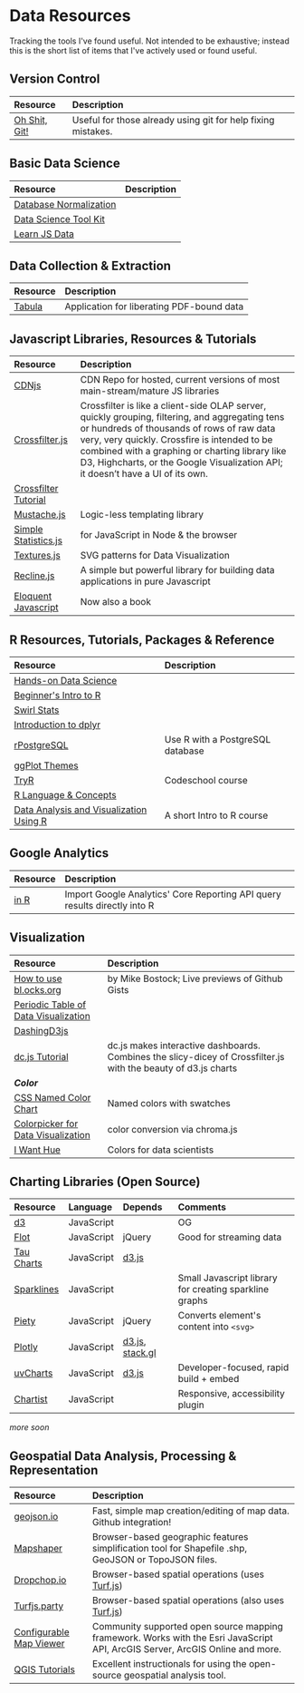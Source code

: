 # Data Resources
Tracking the tools I've found useful. Not intended to be exhaustive; instead this is the short list of items that I've actively used or found useful.

**Version Control**
---------------------------------------------------
| Resource | Description |
|:----|:----|
| [Oh Shit, Git!](http://ohshitgit.com/) | Useful for those already using git for help fixing mistakes. | 

**Basic Data Science**
---------------------------------------------------
| Resource | Description |
|:----|:----|
| [Database Normalization](http://joshualande.com/database-normalization/) |
| [Data Science Tool Kit](http://www.datasciencetoolkit.org/developerdocs) |
|[Learn JS Data](http://learnjsdata.com/index.html) |

**Data Collection & Extraction**
---------------------------------------------------
| Resource | Description |
|:-------- |:----------- |
| [Tabula](http://tabula.technology/) | Application for liberating PDF-bound data|

**Javascript Libraries, Resources & Tutorials**
---------------------------------------------------
| Resource | Description |
|:------|:------|
| [CDNjs](https://cdnjs.com/) | CDN Repo for hosted, current versions of most main-stream/mature JS libraries |
| [Crossfilter.js](https://github.com/square/crossfilter) | Crossfilter is like a client-side OLAP server, quickly grouping, filtering, and aggregating tens or hundreds of thousands of rows of raw data very, very quickly. Crossfire is intended to be combined with a graphing or charting library like D3, Highcharts, or the Google Visualization API; it doesn’t have a UI of its own. |
| [Crossfilter Tutorial](http://blog.rusty.io/2012/09/17/crossfilter-tutorial/)||
| [Mustache.js](http://mustache.github.io/mustache.5.html) | Logic-less templating library |
| [Simple Statistics.js](http://www.macwright.org/simple-statistics/) | for JavaScript in Node & the browser|
| [Textures.js](http://riccardoscalco.github.io/textures/) | SVG patterns for Data Visualization|
| [Recline.js](http://okfnlabs.org/recline/)| A simple but powerful library for building data applications in pure Javascript| and HTML.
| [Eloquent Javascript](http://eloquentjavascript.net/)| Now also a book |

**R Resources, Tutorials, Packages & Reference**
----------------------------------------------------
| Resource | Description |
|:------|:------|
| [Hands-on Data Science](http://handsondatascience.com/DataO.pdf) | |
| [Beginner's Intro to R](http://www.computerworld.com/article/2497143/business-intelligence-beginner-s-guide-to-r-introduction.html?null) | |
| [Swirl Stats](http://swirlstats.com/) | |
| [Introduction to dplyr](http://cran.rstudio.com/web/packages/dplyr/vignettes/introduction.html) | |
| [rPostgreSQL](https://code.google.com/p/rpostgresql/) | Use R with a PostgreSQL database |
| [ggPlot Themes](http://docs.ggplot2.org/dev/vignettes/themes.html) | |
| [TryR](http://tryr.codeschool.com/) | Codeschool course |
| [R Language & Concepts](https://github.com/startupjing/Tech_Notes/blob/master/R/README.md) | |
| [Data Analysis and Visualization Using R](http://varianceexplained.org/RData/) | A short Intro to R course |

**Google Analytics**
--------------------------------------------
| Resource | Description |
|:------|:------|
| [in R](https://github.com/jdeboer/ganalytics) | Import Google Analytics' Core Reporting API query results directly into R |

**Visualization**
--------------------------------------------
| Resource | Description |
|:------|:------|
|[How to use bl.ocks.org](http://bost.ocks.org/mike/block/) | by Mike Bostock; Live previews of Github Gists
|[Periodic Table of Data Visualization](http://www.visual-literacy.org/periodic_table/periodic_table.html) ||
|[DashingD3js](https://www.dashingd3js.com/table-of-contents) ||
|[dc.js Tutorial](http://www.codeproject.com/Articles/693841/Making-Dashboards-with-Dc-js-Part-1-Using-Crossfil) | dc.js makes interactive dashboards. Combines the slicy-dicey of Crossfilter.js with the beauty of d3.js charts |
|***Color*** | |
|[CSS Named Color Chart](http://ainsleywagoner.com/color-chart/) | Named colors with swatches |
|[Colorpicker for Data Visualization](http://tristen.ca/hcl-picker/#/hlc/6/1.05/CAF270/7B6084) | color conversion via chroma.js |
|[I Want Hue](http://tools.medialab.sciences-po.fr/iwanthue/)| Colors for data scientists |


**Charting Libraries (Open Source)**
--------------------------------------------
| Resource | Language | Depends | Comments |
|:------|:------|:-----|:------|
|[d3](http://d3.js.org) | JavaScript | | OG |
|[Flot](http://www.flotcharts.org/) | JavaScript | jQuery | Good for streaming data |
|[Tau Charts](https://www.taucharts.com/) | JavaScript | [d3.js](http://d3js.org/) | |
|[Sparklines](https://github.com/mariusGundersen/sparkline) | JavaScript |  | Small Javascript library for creating sparkline graphs |
|[Piety](http://benpickles.github.io/peity/) | JavaScript | jQuery | Converts element's content into `<svg>` |
|[Plotly](https://github.com/plotly/plotly.js) | JavaScript | [d3.js](http://d3js.org/), [stack.gl](http://stack.gl/) | |
|[uvCharts](https://github.com/imaginea/uvCharts) | JavaScript | [d3.js](http://d3js.org/) | Developer-focused, rapid build + embed |
|[Chartist](https://gionkunz.github.io/chartist-js/) | JavaScript |  | Responsive, accessibility plugin |


_more soon_

**Geospatial Data Analysis, Processing & Representation**
---------------------------------------------
| Resource | Description |
|:-------|:-------|
| [geojson.io](https://geojson.io) | Fast, simple map creation/editing of map data. Github integration! |
| [Mapshaper](http://mapshaper.org/) | Browser-based geographic features simplification tool for Shapefile .shp, GeoJSON or TopoJSON files. |
| [Dropchop.io](http://dropchop.io/) | Browser-based spatial operations (uses [Turf.js](https://turfjs.org)) |
| [Turfjs.party](http://turfjs.party/) | Browser-based spatial operations (also uses [Turf.js](https://turfjs.org)) |
| [Configurable Map Viewer](http://cmv.io/) | Community supported open source mapping framework. Works with the Esri JavaScript API, ArcGIS Server, ArcGIS Online and more. |
| [QGIS Tutorials](http://www.qgistutorials.com/en/docs/introduction.html) | Excellent instructionals for using the open-source geospatial analysis tool. |
